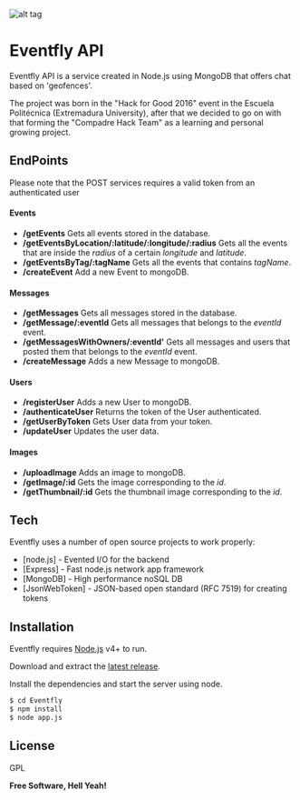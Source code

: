 ![alt tag](http://i.imgur.com/uogNE2B.png)
# Eventfly API

Eventfly API is a service created in Node.js using MongoDB that offers chat based on 'geofences'. 

The project was born in the "Hack for Good 2016" event in the Escuela Politécnica (Extremadura University), after that we decided to go on with that forming the "Compadre Hack Team" as a learning and personal growing project.

## EndPoints

Please note that the POST services requires a valid token from an authenticated user

#### Events
    
- **/getEvents** Gets all events stored in the database.
- **/getEventsByLocation/:latitude/:longitude/:radius** Gets all the events that are inside the _radius_ of a certain _longitude_ and _latitude_.
- **/getEventsByTag/:tagName** Gets all the events that contains _tagName_. 
- **/createEvent** Add a new Event to mongoDB.

#### Messages

- **/getMessages** Gets all messages stored in the database.
- **/getMessage/:eventId** Gets all messages that belongs to the _eventId_ event.
- **/getMessagesWithOwners/:eventId'** Gets all messages and users that posted them that belongs to the _eventId_ event.
- **/createMessage** Adds a new Message to mongoDB.

#### Users

- **/registerUser** Adds a new User to mongoDB.
- **/authenticateUser** Returns the token of the User authenticated.
- **/getUserByToken** Gets User data from your token.
- **/updateUser** Updates the user data.

#### Images

- **/uploadImage** Adds an image to mongoDB.
- **/getImage/:id** Gets the image corresponding to the _id_.
- **/getThumbnail/:id** Gets the thumbnail image corresponding to the _id_.


## Tech

Eventfly uses a number of open source projects to work properly:

* [node.js] - Evented I/O for the backend
* [Express] - Fast node.js network app framework 
* [MongoDB] - High performance noSQL DB
* [JsonWebToken] - JSON-based open standard (RFC 7519) for creating tokens

## Installation

Eventfly requires [Node.js](https://nodejs.org/) v4+ to run.

Download and extract the [latest release](https://github.com/CompadreHackTeam/Eventfly).

Install the dependencies and start the server using node.

```sh
$ cd Eventfly
$ npm install 
$ node app.js
```

License
----

GPL

**Free Software, Hell Yeah!**